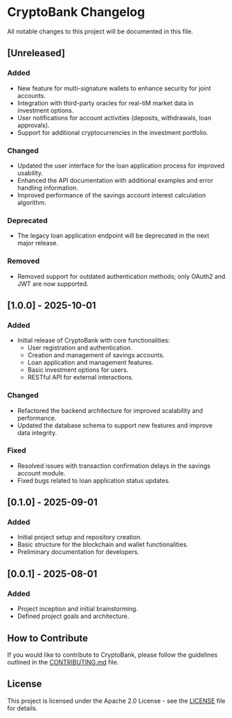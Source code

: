# CryptoBank Changelog

All notable changes to this project will be documented in this file.

## [Unreleased]

### Added
- New feature for multi-signature wallets to enhance security for joint accounts.
- Integration with third-party oracles for real-tiM market data in investment options.
- User notifications for account activities (deposits, withdrawals, loan approvals).
- Support for additional cryptocurrencies in the investment portfolio.

### Changed
- Updated the user interface for the loan application process for improved usability.
- Enhanced the API documentation with additional examples and error handling information.
- Improved performance of the savings account interest calculation algorithm.

### Deprecated
- The legacy loan application endpoint will be deprecated in the next major release.

### Removed
- Removed support for outdated authentication methods; only OAuth2 and JWT are now supported.

## [1.0.0] - 2025-10-01

### Added
- Initial release of CryptoBank with core functionalities:
  - User registration and authentication.
  - Creation and management of savings accounts.
  - Loan application and management features.
  - Basic investment options for users.
  - RESTful API for external interactions.

### Changed
- Refactored the backend architecture for improved scalability and performance.
- Updated the database schema to support new features and improve data integrity.

### Fixed
- Resolved issues with transaction confirmation delays in the savings account module.
- Fixed bugs related to loan application status updates.

## [0.1.0] - 2025-09-01

### Added
- Initial project setup and repository creation.
- Basic structure for the blockchain and wallet functionalities.
- Preliminary documentation for developers.

## [0.0.1] - 2025-08-01

### Added
- Project inception and initial brainstorming.
- Defined project goals and architecture.

## How to Contribute

If you would like to contribute to CryptoBank, please follow the guidelines outlined in the [CONTRIBUTING.md](CONTRIBUTING.md) file.

## License

This project is licensed under the Apache 2.0 License - see the [LICENSE](LICENSE) file for details.
